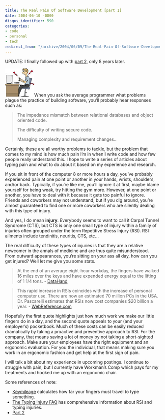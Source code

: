 ```yaml
---
title: The Real Pain Of Software Development [part 1]
date: 2004-06-10 -0800
disqus_identifier: 590
categories:
- code
- personal
- tech
redirect_from: "/archive/2004/06/09/The-Real-Pain-Of-Software-Development-1.aspx/"
---
```


UPDATE: I finally followed up with [part 2](https://haacked.com/archive/2012/04/15/The-Real-Pain-Of-Software-Development-2/),
only 8 years later.

![Typist In Pain](/images/TypingPain.jpg)When you ask the average programmer what problems plague the practice of building software,
you’ll probably hear responses such as:

> The impedance mismatch between relational databases and object
> oriented code.
>
> The difficulty of writing secure code.
>
> Managing complexity and requirement changes..

Certainly, these are all worthy problems to tackle, but the problem that comes to my mind is how much pain I’m in when I write code and how few people really understand this. I hope to write a series of articles about typing pain and what to do about it based on my experience and research.

If you sit in front of the computer 8 or more hours a day, you’ve probably experienced pain at one point or another in your hands, wrists, shoulders, and/or back. Typically, if you’re like me, you’ll ignore it at first, maybe blame yourself for being weak, try hitting the gym more. However, at one point or another, you have to deal with it because it gets too painful to ignore. Friends and coworkers may not understand, but if you dig around, you’re almost guaranteed to find one or more coworkers who are silently dealing with this type of injury.

And yes, I do mean **injury**. Everybody seems to want to call it Carpal
Tunnel Syndrome (CTS), but CTS is only one small type of injury within a
family of injuries often grouped under the term Repetitive Stress Injury
(RSI). RSI ailments include tendinitis, neuritis, CTS, etc...

The real difficulty of these types of injuries is that they are a relative newcomer in the annals of medicine and are thus quite
misunderstood. From outward appearances, you’re sitting on your ass all day, how can you get injured? Well let me give you some stats.

> At the end of an average eight-hour workday, the fingers have walked
> 16 miles over the keys and have expended energy equal to the lifting
> of 1 1/4 tons. -
> [DataHand](http://www.datahand.com/overview/dhsolution.htm)

> This rapid increase in RSIs coincides with the increase of personal
> computer use. There are now an estimated 70 million PCs in the USA.
> Dr. Pascarelli estimates that RSIs now cost companies $20 billion a
> year. - [WebReference.com](http://webreference.com/rsi.html)

Hopefully the first quote highlights just how much work we make our little fingers do in a day, and the second quote appeals to your (and your employer’s) pocketbook. Much of these costs can be easily reduced dramatically by taking a proactive and preventive approach to RSI. For the company, that means saving a lot of money by not taking a short-sighted approach. Make sure your employees have the right equipment and an ergonomic evaluation. For you the individual, that means making sure you work in an ergonomic fashion and get help at the first sign of pain.

I will talk a bit about my experience in upcoming postings. I continue to struggle with pain, but I currently have Workman’s Comp which pays for my treatments and hooked me up with an ergonomic chair.

Some references of note:

- [Keymileage](http://www.integrity.com/homes/tomandkaren/Keymileage/) calculates how far your fingers must travel to type something.
- [The Typing Injury FAQ](http://www.tifaq.com/) has comprehensive     information about RSI and typing injuries.
- [Part 2](https://haacked.com/archive/2012/04/15/The-Real-Pain-Of-Software-Development-2/)
